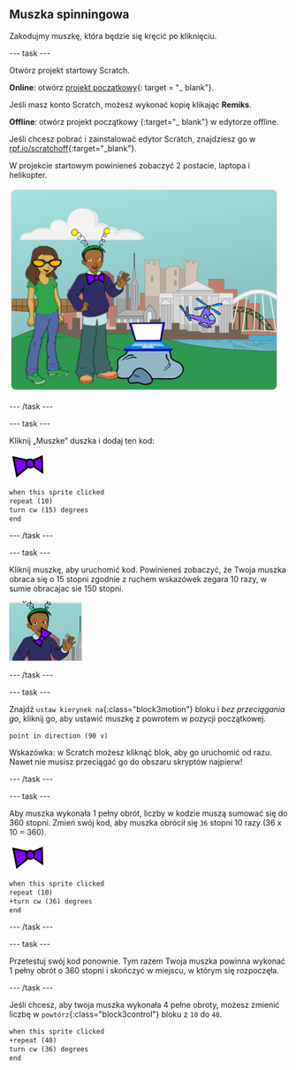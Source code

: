 ## Muszka spinningowa

Zakodujmy muszkę, która będzie się kręcić po kliknięciu.

--- task ---

Otwórz projekt startowy Scratch.

**Online**: otwórz [projekt początkowy](https://rpf.io/tech-toys-on){: target = "_ blank"}.

Jeśli masz konto Scratch, możesz wykonać kopię klikając **Remiks**.

**Offline**: otwórz projekt początkowy [ ](https://rpf.io/p/en/tech-toys-go) {:target="_ blank"} w edytorze offline.

Jeśli chcesz pobrać i zainstalować edytor Scratch, znajdziesz go w [rpf.io/scratchoff](https://rpf.io/scratchoff){:target="_blank"}.

W projekcie startowym powinieneś zobaczyć 2 postacie, laptopa i helikopter.

![projekty początkowe](images/toys-starter.png)

--- /task ---

--- task ---

Kliknij „Muszke” duszka i dodaj ten kod:

![duszek muszki](images/bowtie-sprite.png)

```blocks3
when this sprite clicked
repeat (10)
turn cw (15) degrees
end
```

--- /task ---


--- task ---

Kliknij muszkę, aby uruchomić kod. Powinieneś zobaczyć, że Twoja muszka obraca się o 15 stopni zgodnie z ruchem wskazówek zegara 10 razy, w sumie obracajac sie 150 stopni.

![muszka obracająca się o 150 stopni](images/toys-bowtie-test.png)

--- /task ---

--- task ---

Znajdź `ustaw kierynek na`{:class="block3motion"} bloku i _bez przeciągania go_, kliknij go, aby ustawić muszkę z powrotem w pozycji początkowej.

```blocks3
point in direction (90 v)
```

Wskazówka: w Scratch możesz kliknąć blok, aby go uruchomić od razu. Nawet nie musisz przeciągać go do obszaru skryptów najpierw!

--- /task ---

--- task ---

Aby muszka wykonała 1 pełny obrót, liczby w kodzie muszą sumować się do 360 stopni. Zmień swój kod, aby muszka obrócił się `36` stopni 10 razy (36 x 10 = 360).

![muszka duszka](images/bowtie-sprite.png)

```blocks3
when this sprite clicked
repeat (10)
+turn cw (36) degrees
end
```

--- /task ---

--- task ---

Przetestuj swój kod ponownie. Tym razem Twoja muszka powinna wykonać 1 pełny obrót o 360 stopni i skończyć w miejscu, w którym się rozpoczęła.

--- /task ---

Jeśli chcesz, aby twoja muszka wykonała 4 pełne obroty, możesz zmienić liczbę w `powtórz`{:class="block3control"} bloku z `10` do `40`.

```blocks3
when this sprite clicked
+repeat (40)
turn cw (36) degrees
end
```
